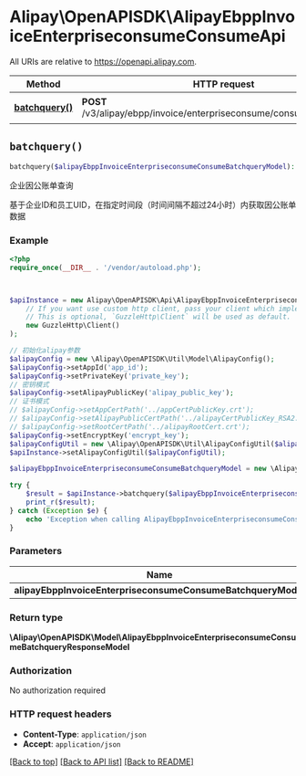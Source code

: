 # Alipay\OpenAPISDK\AlipayEbppInvoiceEnterpriseconsumeConsumeApi

All URIs are relative to https://openapi.alipay.com.

Method | HTTP request | Description
------------- | ------------- | -------------
[**batchquery()**](AlipayEbppInvoiceEnterpriseconsumeConsumeApi.md#batchquery) | **POST** /v3/alipay/ebpp/invoice/enterpriseconsume/consume/batchquery | 企业因公账单查询


## `batchquery()`

```php
batchquery($alipayEbppInvoiceEnterpriseconsumeConsumeBatchqueryModel): \Alipay\OpenAPISDK\Model\AlipayEbppInvoiceEnterpriseconsumeConsumeBatchqueryResponseModel
```

企业因公账单查询

基于企业ID和员工UID，在指定时间段（时间间隔不超过24小时）内获取因公账单数据

### Example

```php
<?php
require_once(__DIR__ . '/vendor/autoload.php');



$apiInstance = new Alipay\OpenAPISDK\Api\AlipayEbppInvoiceEnterpriseconsumeConsumeApi(
    // If you want use custom http client, pass your client which implements `GuzzleHttp\ClientInterface`.
    // This is optional, `GuzzleHttp\Client` will be used as default.
    new GuzzleHttp\Client()
);

// 初始化alipay参数
$alipayConfig = new \Alipay\OpenAPISDK\Util\Model\AlipayConfig();
$alipayConfig->setAppId('app_id');
$alipayConfig->setPrivateKey('private_key');
// 密钥模式
$alipayConfig->setAlipayPublicKey('alipay_public_key');
// 证书模式
// $alipayConfig->setAppCertPath('../appCertPublicKey.crt');
// $alipayConfig->setAlipayPublicCertPath('../alipayCertPublicKey_RSA2.crt');
// $alipayConfig->setRootCertPath('../alipayRootCert.crt');
$alipayConfig->setEncryptKey('encrypt_key');
$alipayConfigUtil = new \Alipay\OpenAPISDK\Util\AlipayConfigUtil($alipayConfig);
$apiInstance->setAlipayConfigUtil($alipayConfigUtil);

$alipayEbppInvoiceEnterpriseconsumeConsumeBatchqueryModel = new \Alipay\OpenAPISDK\Model\AlipayEbppInvoiceEnterpriseconsumeConsumeBatchqueryModel(); // \Alipay\OpenAPISDK\Model\AlipayEbppInvoiceEnterpriseconsumeConsumeBatchqueryModel

try {
    $result = $apiInstance->batchquery($alipayEbppInvoiceEnterpriseconsumeConsumeBatchqueryModel);
    print_r($result);
} catch (Exception $e) {
    echo 'Exception when calling AlipayEbppInvoiceEnterpriseconsumeConsumeApi->batchquery: ', $e->getMessage(), PHP_EOL;
}
```

### Parameters

Name | Type | Description  | Notes
------------- | ------------- | ------------- | -------------
 **alipayEbppInvoiceEnterpriseconsumeConsumeBatchqueryModel** | **\Alipay\OpenAPISDK\Model\AlipayEbppInvoiceEnterpriseconsumeConsumeBatchqueryModel**|  | [optional]

### Return type

**\Alipay\OpenAPISDK\Model\AlipayEbppInvoiceEnterpriseconsumeConsumeBatchqueryResponseModel**

### Authorization

No authorization required

### HTTP request headers

- **Content-Type**: `application/json`
- **Accept**: `application/json`

[[Back to top]](#) [[Back to API list]](../../README.md#api-endpoints)
[[Back to README]](../../README.md)
